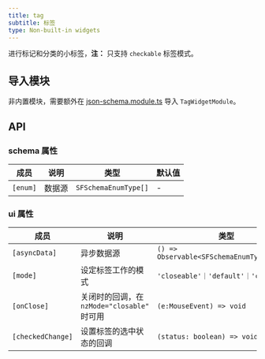 ```yaml
---
title: tag
subtitle: 标签
type: Non-built-in widgets
---
```


进行标记和分类的小标签，**注：** 只支持 `checkable` 标签模式。

## 导入模块

非内置模块，需要额外在 [json-schema.module.ts](https://github.com/hbyunzai/ng-yunzai/blob/master/src/app/shared/json-schema/json-schema.module.ts#L11) 导入 `TagWidgetModule`。

## API

### schema 属性

| 成员 | 说明 | 类型 | 默认值 |
|----|----|----|-----|
| `[enum]` | 数据源 | `SFSchemaEnumType[]` | - |

### ui 属性

| 成员 | 说明 | 类型 | 默认值 |
|----|----|----|-----|
| `[asyncData]` | 异步数据源 | `() => Observable<SFSchemaEnumType[]>` | - |
| `[mode]` | 设定标签工作的模式 | `'closeable'｜'default'｜'checkable'` | `'checkable'` |
| `[onClose]` | 关闭时的回调，在 `nzMode="closable"` 时可用 | `(e:MouseEvent) => void` | - |
| `[checkedChange]` | 设置标签的选中状态的回调 | `(status: boolean) => void` | - |
